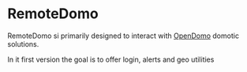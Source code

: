 RemoteDomo
==========

RemoteDomo si primarily designed to interact 
with <a title="OpenDomo" href="http://en.opendomo.org">OpenDomo</a> domotic solutions. 

In it first version the goal is to offer login, alerts and geo utilities



